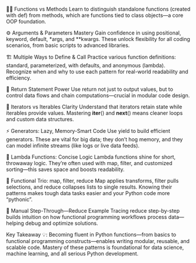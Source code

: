 🧑‍💻 Functions vs Methods
Learn to distinguish standalone functions (created with def) from methods, which are functions tied to class objects—a core OOP foundation.

⚙️ Arguments & Parameters Mastery
Gain confidence in using positional, keyword, default, *args, and **kwargs. These unlock flexibility for all coding scenarios, from basic scripts to advanced libraries.

🏗️ Multiple Ways to Define & Call
Practice various function definitions: standard, parameterized, with defaults, and anonymous (lambda). Recognize when and why to use each pattern for real-world readability and efficiency.

🔄 Return Statement Power
Use return not just to output values, but to control data flows and chain computations—crucial in modular code design.

🔁 Iterators vs Iterables Clarity
Understand that iterators retain state while iterables provide values. Mastering __iter__() and __next__() means cleaner loops and custom data structures.

⚡ Generators: Lazy, Memory-Smart Code
Use yield to build efficient generators. These are vital for big data; they don’t hog memory, and they can model infinite streams (like logs or live data feeds).

🤏 Lambda Functions: Concise Logic
Lambda functions shine for short, throwaway logic. They’re often used with map, filter, and customized sorting—this saves space and boosts readability.

🔗 Functional Trio: map, filter, reduce
Map applies transforms, filter pulls selections, and reduce collapses lists to single results. Knowing their patterns makes tough data tasks easier and your Python code more “pythonic”.

📝 Manual Step-Through—Reduce Example
Tracing reduce step-by-step builds intuition on how functional programming workflows process data—helping debug and optimize solutions.

Key Takeaway 💡:
Becoming fluent in Python functions—from basics to functional programming constructs—enables writing modular, reusable, and scalable code. Mastery of these patterns is foundational for data science, machine learning, and all serious Python development.

